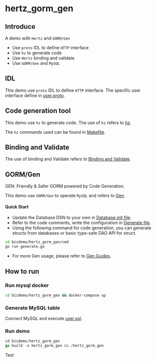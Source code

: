 # hertz_gorm_gen

## Introduce

A demo with `Hertz` and `GORM/Gen`

- Use `proto` IDL to define `HTTP` interface
- Use `hz` to generate code
- Use `Hertz` binding and validate
- Use `GORM/Gen` and `MySQL`

## IDL

This demo use `proto` IDL to define `HTTP` interface. The specific user interface define in [user.proto](idl/user/user.proto).

## Code generation tool

This demo use `hz` to generate code. The use of `hz` refers
to [hz](https://www.cloudwego.io/docs/hertz/tutorials/toolkit/toolkit/).

The `hz` commands used can be found in [Makefile](Makefile).

## Binding and Validate

The use of binding and Validate refers
to [Binding and Validate](https://www.cloudwego.io/docs/hertz/tutorials/basic-feature/binding-and-validate/).

## GORM/Gen

GEN: Friendly & Safer GORM powered by Code Generation.

This demo use `GORM/Gen` to operate `MySQL` and refers to [Gen](https://gorm.io/gen/index.html).

#### Quick Start

- Update the Database DSN to your own in [Database init file](biz/dal/mysql/init.go).
- Refer to the code comments, write the configuration in [Generate file](cmd/generate.go).
- Using the following command for code generation, you can generate structs from databases or basic type-safe DAO API for struct.
```bash
cd bizdemo/hertz_gorm_gen/cmd
go run generate.go
```
- For more Gen usage, please refer to [Gen Guides](https://gorm.io/gen/index.html).

## How to run

### Run mysql docker

```bash
cd bizdemo/hertz_gorm_gen && docker-compose up
```

### Generate MySQL table

Connect MySQL and execute [user.sql](biz/model/sql/user.sql).

### Run demo

```go
cd bizdemo/hertz_gorm_gen
go build -o hertz_gorm_gen &&./hertz_gorm_gen
```

Test